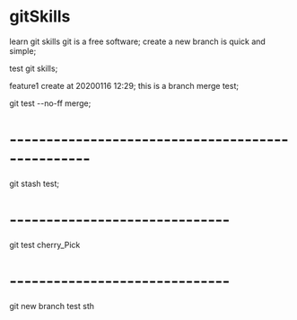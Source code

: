 # gitSkills
learn git skills
git is a free software;
create a new branch is quick and simple;

test git skills;

feature1 create at 20200116 12:29;
this is a branch merge test;


git test --no-ff merge;

# -------------------------------------------------
git stash test; 

# ------------------------------
git test cherry_Pick

# ------------------------------
git new branch test sth
